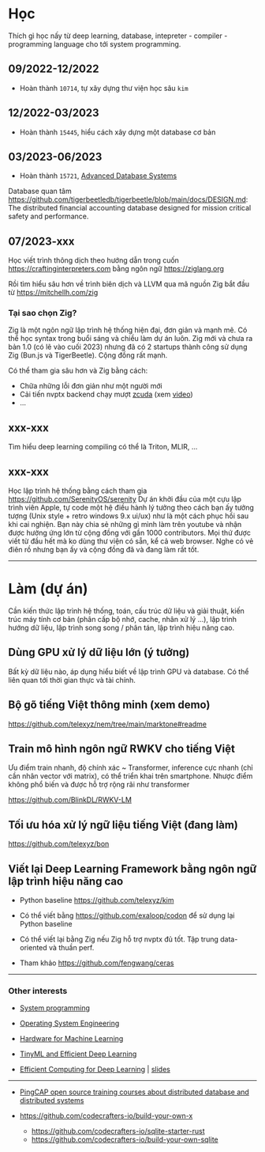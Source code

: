 # Học

Thích gì học nấy từ deep learning, database, intepreter - compiler - programming language cho tới system programming.

## 09/2022-12/2022

- Hoàn thành `10714`, tự xây dựng thư viện học sâu `kim`

## 12/2022-03/2023

- Hoàn thành `15445`, hiểu cách xây dựng một database cơ bản

## 03/2023-06/2023

- Hoàn thành `15721`, [Advanced Database Systems](https://15721.courses.cs.cmu.edu/spring2020/schedule.html)

Database quan tâm https://github.com/tigerbeetledb/tigerbeetle/blob/main/docs/DESIGN.md: The distributed financial accounting database designed for mission critical safety and performance.

## 07/2023-xxx

Học viết trình thông dịch theo hướng dẫn trong cuốn https://craftinginterpreters.com bằng ngôn ngữ https://ziglang.org

Rồi tìm hiểu sâu hơn về trình biên dịch và LLVM qua mã nguồn Zig bắt đầu từ https://mitchellh.com/zig

### Tại sao chọn Zig?
Zig là một ngôn ngữ lập trình hệ thống hiện đại, đơn giản và mạnh mẽ. Có thể học syntax trong buổi sáng và chiều làm dự án luôn. Zig mới và chưa ra bản 1.0 (có lẽ vào cuối 2023) nhưng đã có 2 startups thành công sử dụng Zig (Bun.js và TigerBeetle). Cộng đồng rất mạnh.

Có thể tham gia sâu hơn và Zig bằng cách:

- Chữa những lỗi đơn giản như một người mới
- Cải tiến nvptx backend chạy mượt [zcuda](https://github.com/gwenzek/cudaz) (xem [video](https://www.youtube.com/watch?v=rvfsWm6TckA&t=5351s))
- ...

## xxx-xxx

Tìm hiểu deep learning compiling có thể là Triton, MLIR, ...


## xxx-xxx

Học lập trình hệ thống bằng cách tham gia https://github.com/SerenityOS/serenity
Dự án khởi đầu của một cựu lập trình viên Apple, tự code một hệ điều hành lý tưởng theo cách bạn ấy tưởng tượng (Unix style + retro windows 9.x ui/ux) như là một cách phục hồi sau khi cai nghiện. Bạn này chia sẻ những gì mình làm trên youtube và nhận được hưởng ứng lớn từ cộng đồng với gần 1000 contributors. Mọi thứ được viết từ đầu hết mà ko dùng thư viện có sẵn, kể cả web browser. Nghe có vẻ điên rồ nhưng bạn ấy và cộng đồng đã và đang làm rất tốt.


- - -


# Làm (dự án)

Cần kiến thức lập trình hệ thống, toán, cấu trúc dữ liệu và giải thuật, kiến trúc máy tính cơ bản (phân cấp bộ nhớ, cache, nhân xử lý ...), lập trình hướng dữ liệu, lập trình song song / phân tán, lập trình hiệu năng cao.


## Dùng GPU xử lý dữ liệu lớn (ý tưởng)

Bất kỳ dữ liệu nào, áp dụng hiểu biết về lập trình GPU và database. Có thể liên quan tới thời gian thực và tài chính.


## Bộ gõ tiếng Việt thông minh (xem demo)

https://github.com/telexyz/nem/tree/main/marktone#readme


## Train mô hình ngôn ngữ RWKV cho tiếng Việt

Ưu điểm train nhanh, độ chính xác ~ Transformer, inference cực nhanh (chỉ cần nhân vector với matrix), có thể triển khai trên smartphone.
Nhược điểm không phổ biến và được hỗ trợ rộng rãi như transformer

https://github.com/BlinkDL/RWKV-LM


## Tối ưu hóa xử lý ngữ liệu tiếng Việt (đang làm)

https://github.com/telexyz/bon


## Viết lại Deep Learning Framework bằng ngôn ngữ lập trình hiệu năng cao

- Python baseline https://github.com/telexyz/kim

- Có thể viết bằng https://github.com/exaloop/codon để sử dụng lại Python baseline

- Có thể viết lại bằng Zig nếu Zig hỗ trợ nvptx đủ tốt. Tập trung data-oriented và thuần perf.

- Tham khảo https://github.com/fengwang/ceras 

- - -


### Other interests

- [System programming](https://www.cs.cornell.edu/courses/cs4414/2021fa/Schedule.htm)

- [Operating System Engineering](https://pdos.csail.mit.edu/6.828/2021/schedule.html)

- [Hardware for Machine Learning](https://inst.eecs.berkeley.edu/~ee290-2/sp21)

- [TinyML and Efficient Deep Learning](https://efficientml.ai/schedule/)

- [Efficient Computing for Deep Learning](https://www.youtube.com/watch?v=WbLQqPw_n88) | 
[slides](https://www.rle.mit.edu/eems/wp-content/uploads/2020/09/2020_uwisconsin_compressed.pdf)

- - -

- [PingCAP open source training courses about distributed database and distributed systems](https://github.com/pingcap/talent-plan)


- https://github.com/codecrafters-io/build-your-own-x
	* https://github.com/codecrafters-io/sqlite-starter-rust
	* https://github.com/codecrafters-io/build-your-own-sqlite